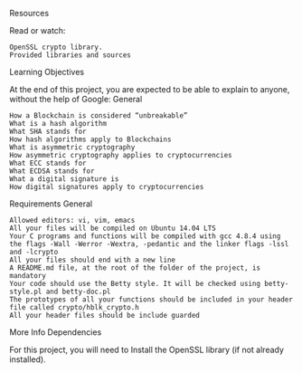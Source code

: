 Resources

Read or watch:

    OpenSSL crypto library.
    Provided libraries and sources

Learning Objectives

At the end of this project, you are expected to be able to explain to anyone, without the help of Google:
General

    How a Blockchain is considered “unbreakable”
    What is a hash algorithm
    What SHA stands for
    How hash algorithms apply to Blockchains
    What is asymmetric cryptography
    How asymmetric cryptography applies to cryptocurrencies
    What ECC stands for
    What ECDSA stands for
    What a digital signature is
    How digital signatures apply to cryptocurrencies

Requirements
General

    Allowed editors: vi, vim, emacs
    All your files will be compiled on Ubuntu 14.04 LTS
    Your C programs and functions will be compiled with gcc 4.8.4 using the flags -Wall -Werror -Wextra, -pedantic and the linker flags -lssl and -lcrypto
    All your files should end with a new line
    A README.md file, at the root of the folder of the project, is mandatory
    Your code should use the Betty style. It will be checked using betty-style.pl and betty-doc.pl
    The prototypes of all your functions should be included in your header file called crypto/hblk_crypto.h
    All your header files should be include guarded

More Info
Dependencies

For this project, you will need to Install the OpenSSL library (if not already installed).
